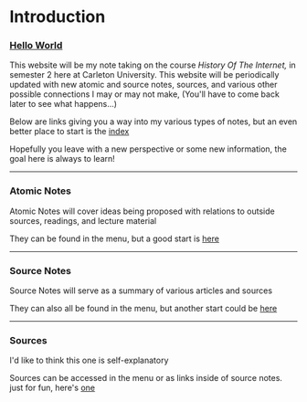 # Introduction

### [Hello World](https://youtu.be/fJ_nXc6D1wE)

This website will be my note taking on the course _History Of The Internet,_ in semester 2 here at Carleton University. This website will be periodically updated with new atomic and source notes, sources, and various other possible connections I may or may not make, (You'll have to come back later to see what happens...)

Below are links giving you a way into my various types of notes, but an even better place to start is the [index](https://github.com/callumolive/HIST1900-notes/blob/main/docs/A.%20Index.md)

Hopefully you leave with a new perspective or some new information, the goal here is always to learn!

-------------------------------------------------------------------------------------------------------------------------------------------------------------------------


### Atomic Notes

Atomic Notes will cover ideas being proposed with relations to outside sources, readings, and lecture material

They can be found in the menu, but a good start is [here](https://callumolive.github.io/HIST1900-notes/Atomic%20Notes/Codes%20and%20Ciphers/)

-------------------------------------------------------------------------------------------------------------------------------------------------------------------------

### Source Notes

Source Notes will serve as a summary of various articles and sources

They can also all be found in the menu, but another start could be [here](https://callumolive.github.io/HIST1900-notes/Source%20Notes/Blade%20Runner%20and%20Cyberpunk%20Visions%20of%20Humanity/)

-------------------------------------------------------------------------------------------------------------------------------------------------------------------------

### Sources

I'd like to think this one is self-explanatory

Sources can be accessed in the menu or as links inside of source notes. just for fun, here's [one](https://callumolive.github.io/HIST1900-notes/Sources/kingSecretsCiphers2020/)
